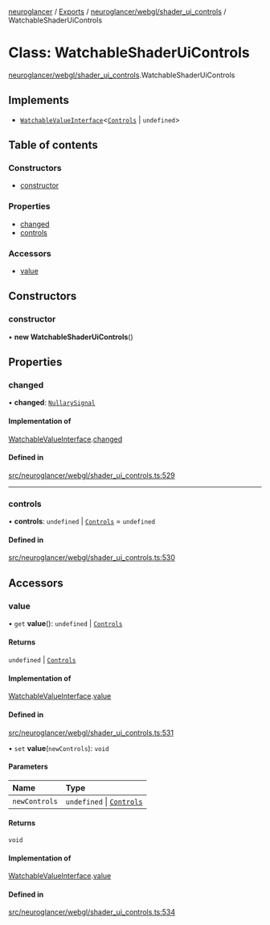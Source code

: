 [neuroglancer](../README.md) / [Exports](../modules.md) / [neuroglancer/webgl/shader\_ui\_controls](../modules/neuroglancer_webgl_shader_ui_controls.md) / WatchableShaderUiControls

# Class: WatchableShaderUiControls

[neuroglancer/webgl/shader_ui_controls](../modules/neuroglancer_webgl_shader_ui_controls.md).WatchableShaderUiControls

## Implements

- [`WatchableValueInterface`](../interfaces/neuroglancer_trackable_value.WatchableValueInterface.md)<[`Controls`](../modules/neuroglancer_webgl_shader_ui_controls.md#controls) \| `undefined`\>

## Table of contents

### Constructors

- [constructor](neuroglancer_webgl_shader_ui_controls.WatchableShaderUiControls.md#constructor)

### Properties

- [changed](neuroglancer_webgl_shader_ui_controls.WatchableShaderUiControls.md#changed)
- [controls](neuroglancer_webgl_shader_ui_controls.WatchableShaderUiControls.md#controls)

### Accessors

- [value](neuroglancer_webgl_shader_ui_controls.WatchableShaderUiControls.md#value)

## Constructors

### constructor

• **new WatchableShaderUiControls**()

## Properties

### changed

• **changed**: [`NullarySignal`](neuroglancer_util_signal.NullarySignal.md)

#### Implementation of

[WatchableValueInterface](../interfaces/neuroglancer_trackable_value.WatchableValueInterface.md).[changed](../interfaces/neuroglancer_trackable_value.WatchableValueInterface.md#changed)

#### Defined in

[src/neuroglancer/webgl/shader_ui_controls.ts:529](https://github.com/ActiveBrainAtlas2/neuroglancer/blob/034b457d/src/neuroglancer/webgl/shader_ui_controls.ts#L529)

___

### controls

• **controls**: `undefined` \| [`Controls`](../modules/neuroglancer_webgl_shader_ui_controls.md#controls) = `undefined`

#### Defined in

[src/neuroglancer/webgl/shader_ui_controls.ts:530](https://github.com/ActiveBrainAtlas2/neuroglancer/blob/034b457d/src/neuroglancer/webgl/shader_ui_controls.ts#L530)

## Accessors

### value

• `get` **value**(): `undefined` \| [`Controls`](../modules/neuroglancer_webgl_shader_ui_controls.md#controls)

#### Returns

`undefined` \| [`Controls`](../modules/neuroglancer_webgl_shader_ui_controls.md#controls)

#### Implementation of

[WatchableValueInterface](../interfaces/neuroglancer_trackable_value.WatchableValueInterface.md).[value](../interfaces/neuroglancer_trackable_value.WatchableValueInterface.md#value)

#### Defined in

[src/neuroglancer/webgl/shader_ui_controls.ts:531](https://github.com/ActiveBrainAtlas2/neuroglancer/blob/034b457d/src/neuroglancer/webgl/shader_ui_controls.ts#L531)

• `set` **value**(`newControls`): `void`

#### Parameters

| Name | Type |
| :------ | :------ |
| `newControls` | `undefined` \| [`Controls`](../modules/neuroglancer_webgl_shader_ui_controls.md#controls) |

#### Returns

`void`

#### Implementation of

[WatchableValueInterface](../interfaces/neuroglancer_trackable_value.WatchableValueInterface.md).[value](../interfaces/neuroglancer_trackable_value.WatchableValueInterface.md#value)

#### Defined in

[src/neuroglancer/webgl/shader_ui_controls.ts:534](https://github.com/ActiveBrainAtlas2/neuroglancer/blob/034b457d/src/neuroglancer/webgl/shader_ui_controls.ts#L534)
